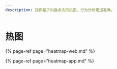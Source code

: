 ```yaml
---
description: 提供基于内容点击的热图，行为分析更加准确。
---
```


# 热图

{% page-ref page="heatmap-web.md" %}

{% page-ref page="heatmap-app.md" %}



